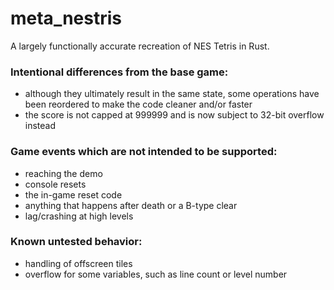 # meta_nestris

A largely functionally accurate recreation of NES Tetris in Rust.

### Intentional differences from the base game:
  - although they ultimately result in the same state, some operations have been reordered to make the code cleaner and/or faster
  - the score is not capped at 999999 and is now subject to 32-bit overflow instead
  
### Game events which are not intended to be supported:
  - reaching the demo
  - console resets
  - the in-game reset code
  - anything that happens after death or a B-type clear
  - lag/crashing at high levels
  
### Known untested behavior:
  - handling of offscreen tiles
  - overflow for some variables, such as line count or level number
